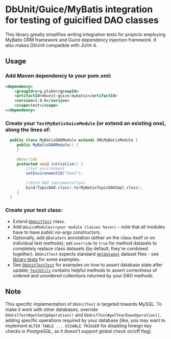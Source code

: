 # DbUnit/Guice/MyBatis integration for testing of guicified DAO classes

This library greatly simplifies writing integration tests for projects employing MyBatis ORM framework and Guice dependency injection framework. It also makes DbUnit compatible with JUnit 4.

## Usage

### Add Maven dependency to your pom.xml:

```xml
<dependency>
    <groupId>org.plukh</groupId>
    <artifactId>dbunit-guice-mybatis</artifactId>
    <version>1.0.0</version>
    <scope>test</scope>
</dependency>
```

### Create your `TestMyBatisGuiceModule` (or extend an existing one), along the lines of:
 
```java
  public class MyBatisDAOModule extends XMLMyBatisModule { 
     public MyBatisDAOModule() {
     }
 
     @Override
     protected void initialize() {
         //Set environment
         setEnvironmentId("test");
 
         //Bind DAO implementations
         bind(TopicDAO.class).to(MyBatisTopicDAOImpl.class);
     }
  }
```

### Create your test class:
* Extend [`DbUnitTest`](src/main/java/org/plukh/dbunitguice/dbunit/DbUnitTest.java) class.
* Add `@GuiceModules(<your module classes here>)` - note that all modules have to have public no-args constructors.
* Optionally, add `@DataSets` annotation (either on the class itself or on individual test methods); set `override` to `true` for method datasets to completely replace class datasets (by default, they're combined together). `DbUnitTest` expects standard [`XmlDataSet`](http://dbunit.sourceforge.net/components.html) dataset files - see [library tests](src/test/resources/org/plukh/dbunitguice/dbunit) for some examples.
* See [`DbUnitTestTest`](src/test/java/org/plukh/dbunitguice/dbunit/DbUnitTestTest.java) for examples on how to assert database state after update; [`TestUtils`](src/main/java/org/plukh/dbunitguice/util/TestUtils.java) contains helpful methods to assert correctness of ordered and unordered collections returned by your DAO methods.  

## Note

This specific implementation of `DbUnitTest` is targeted towards MySQL. To make it work with other databases, override `DbUnitTest#getSetUpOperation()` and `DbUnitTest#getTearDownOperation()`, adding specific operations required by your database (like, you may want to implement `ALTER TABLE ... DISABLE TRIGGER` for disabling foreign key checks in PostgreSQL, as it doesn't support global check on/off flag).
